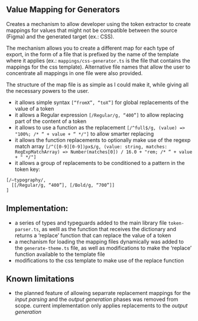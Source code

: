 ## Value Mapping for Generators

Creates a mechanism to allow developer using the token extractor to create mappings for values that might not be compatible between the source (Figma) and the generated target (ex.: CSS).

The mechanism allows you to create a different map for each type of export, in the form of a file that is prefixed by the name of the template where it applies (ex.: `mappings/css-generator.ts` is the file that contains the mappings for the css template). Alternative file names that allow the user to concentrate all mappings in one file were also provided.

The structure of the map file is as simple as I could make it, while giving all the necessary powers to the user.

- it allows simple syntax `[“fromX”, “toX”]` for global replacements of the value of a token
- it allows a Regular expression `[/Regular/g, “400”]` to allow replacing part of the content of a token
- it allows to use a function as the replacement `[/^full$/g, (value) => "100%; /* “ + value + “ */"]` to allow smarter replacing
- it allows the function replacements to optionally make use of the regexp match array `[/^([0-9][0-9])px$/g, (value: string, matches: RegExpMatchArray) => Number(matches[0]) / 16.0 + "rem; /* “ + value + " */"]`
- it allows a group of replacements to be conditioned to a pattern in the token key:

```
[/—typography/,
  [[/Regular/g, “400”], [/Bold/g, “700”]]
]
```

## Implementation:

- a series of types and typeguards added to the main library file `token-parser.ts`, as welll as the function that receives the dictionary and returns a ‘replace’ function that can replace the value of a token
- a mechanism for loading the mapping files dynamically was added to the `generate-theme.ts` file, as well as modifications to make the ‘replace’ function available to the template file
- modifications to the css template to make use of the replace function

## Known limitations

- the planned feature of allowing separrate replacement mappings for the _input parsing_ and the _output generation_ phases was removed from scope. current implementation only applies replacements to the _output generation_
